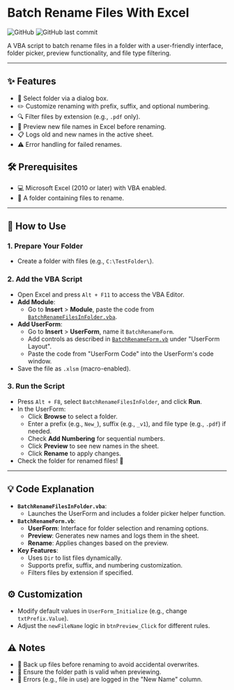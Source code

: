 # Batch Rename Files With Excel

![GitHub](https://img.shields.io/badge/license-MIT-blue.svg) ![GitHub last commit](https://img.shields.io/github/last-commit/hhai93/Batch-Rename-Files-With-Excel)

A VBA script to batch rename files in a folder with a user-friendly interface, folder picker, preview functionality, and file type filtering.

---

## ✨ Features
- 📁 Select folder via a dialog box.
- ✏️ Customize renaming with prefix, suffix, and optional numbering.
- 🔍 Filter files by extension (e.g., `.pdf` only).
- 👀 Preview new file names in Excel before renaming.
- 📋 Logs old and new names in the active sheet.
- ⚠️ Error handling for failed renames.

## 🛠️ Prerequisites
- 💻 Microsoft Excel (2010 or later) with VBA enabled.
- 📂 A folder containing files to rename.

---

## 🚀 How to Use

### 1. Prepare Your Folder
- Create a folder with files (e.g., `C:\TestFolder\`).

### 2. Add the VBA Script
- Open Excel and press `Alt + F11` to access the VBA Editor.
- **Add Module**:
  - Go to **Insert** > **Module**, paste the code from [`BatchRenameFilesInFolder.vba`](BatchRenameFilesInFolder.vba).
- **Add UserForm**:
  - Go to **Insert** > **UserForm**, name it `BatchRenameForm`.
  - Add controls as described in [`BatchRenameForm.vb`](BatchRenameForm.vb) under "UserForm Layout".
  - Paste the code from "UserForm Code" into the UserForm's code window.
- Save the file as `.xlsm` (macro-enabled).

### 3. Run the Script
- Press `Alt + F8`, select `BatchRenameFilesInFolder`, and click **Run**.
- In the UserForm:
  - Click **Browse** to select a folder.
  - Enter a prefix (e.g., `New_`), suffix (e.g., `_v1`), and file type (e.g., `.pdf`) if needed.
  - Check **Add Numbering** for sequential numbers.
  - Click **Preview** to see new names in the sheet.
  - Click **Rename** to apply changes.
- Check the folder for renamed files! 🎉

---

## 💡 Code Explanation
- **`BatchRenameFilesInFolder.vba`**:
  - Launches the UserForm and includes a folder picker helper function.
- **`BatchRenameForm.vb`**:
  - **UserForm**: Interface for folder selection and renaming options.
  - **Preview**: Generates new names and logs them in the sheet.
  - **Rename**: Applies changes based on the preview.
- **Key Features**:
  - Uses `Dir` to list files dynamically.
  - Supports prefix, suffix, and numbering customization.
  - Filters files by extension if specified.

## ⚙️ Customization
- Modify default values in `UserForm_Initialize` (e.g., change `txtPrefix.Value`).
- Adjust the `newFileName` logic in `btnPreview_Click` for different rules.

## ⚠️ Notes
- 💾 Back up files before renaming to avoid accidental overwrites.
- 📍 Ensure the folder path is valid when previewing.
- 🚨 Errors (e.g., file in use) are logged in the "New Name" column.
